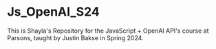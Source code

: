 # Js_OpenAI_S24
This is Shayla's Repository for the JavaScript + OpenAI API's course at Parsons, taught by Justin Bakse in Spring 2024. 
